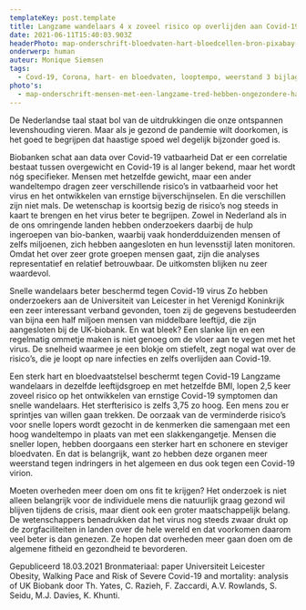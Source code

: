 ```yaml
---
templateKey: post.template
title: Langzame wandelaars 4 x zoveel risico op overlijden aan Covid-19
date: 2021-06-11T15:40:03.903Z
headerPhoto: map-onderschrift-bloedvaten-hart-bloedcellen-bron-pixabay-com-image-img-bloedvaten-hart-bloedcellen-jpg
onderwerp: human
auteur: Monique Siemsen
tags:
  - Covd-19, Corona, hart- en bloedvaten, looptempo, weerstand 3 bijlagen
photo's:
  - map-onderschrift-mensen-met-een-langzame-tred-hebben-ongezondere-hart-en-bloedvaten-ze-lopen-meer-risico-op-ernstige-symptomen-van-covid-19-bron-pixabay-com-image-img-wandeling-park-herfst-jpg
---
```

De Nederlandse taal staat bol van de uitdrukkingen die onze ontspannen levenshouding
vieren. Maar als je gezond de pandemie wilt doorkomen, is het goed te begrijpen dat
haastige spoed wel degelijk bijzonder goed is.

Biobanken schat aan data over Covid-19 vatbaarheid
Dat er een correlatie bestaat tussen overgewicht en Covid-19 is al langer bekend, maar
het wordt nóg specifieker. Mensen met hetzelfde gewicht, maar een ander wandeltempo
dragen zeer verschillende risico’s in vatbaarheid voor het virus en het ontwikkelen van
ernstige bijverschijnselen. En die verschillen zijn niet mals.
De wetenschap is koortsig bezig de risico’s nog steeds in kaart te brengen en het virus
beter te begrijpen. Zowel in Nederland als in de ons omringende landen hebben
onderzoekers daarbij de hulp ingeroepen van bio-banken, waarbij vaak honderdduizenden
mensen of zelfs miljoenen, zich hebben aangesloten en hun levensstijl laten monitoren.
Omdat het over zeer grote groepen mensen gaat, zijn die analyses representatief en
relatief betrouwbaar. De uitkomsten blijken nu zeer waardevol.

Snelle wandelaars beter beschermd tegen Covid-19 virus
Zo hebben onderzoekers aan de Universiteit van Leicester in het Verenigd Koninkrijk een
zeer interessant verband gevonden, toen zij de gegevens bestudeerden van bijna een half
miljoen mensen van middelbare leeftijd, die zijn aangesloten bij de UK-biobank. En wat
bleek? Een slanke lijn en een regelmatig ommetje maken is niet genoeg om de vloer aan
te vegen met het virus. De snelheid waarmee je een blokje om stiefelt, zegt nogal wat over
de risico’s, die je loopt op nare infecties en zelfs overlijden aan Covid-19.

Een sterk hart en bloedvaatstelsel beschermt tegen Covid-19
Langzame wandelaars in dezelfde leeftijdsgroep en met hetzelfde BMI, lopen 2,5 keer
zoveel risico op het ontwikkelen van ernstige Covid-19 symptomen dan snelle wandelaars.
Het sterfterisico is zelfs 3,75 zo hoog. Een mens zou er sprintjes van willen gaan trekken.
De oorzaak van de verminderde risico’s voor snelle lopers wordt gezocht in de kenmerken
die samengaan met een hoog wandeltempo in plaats van met een slakkengangetje.
Mensen die sneller lopen, hebben doorgaans een sterker hart en schonere en steviger
bloedvaten. En dat is belangrijk, want zo hebben deze organen meer weerstand tegen
indringers in het algemeen en dus ook tegen een Covid-19 virion.

Moeten overheden meer doen om ons fit te krijgen?
Het onderzoek is niet alleen belangrijk voor de individuele mens die natuurlijk graag
gezond wil blijven tijdens de crisis, maar dient ook een groter maatschappelijk belang. De
wetenschappers benadrukken dat het virus nog steeds zwaar drukt op de zorgfaciliteiten
in landen over de hele wereld en dat voorkomen daarom veel beter is dan genezen. Ze
hopen dat overheden meer gaan doen om de algemene fitheid en gezondheid te
bevorderen.

Gepubliceerd 18.03.2021
Bronmateriaal: paper Universiteit Leicester Obesity, Walking Pace and Risk of Severe Covid-19
and mortality: analysis of UK Biobank door Th. Yates, C. Razieh, F. Zaccardi, A.V. Rowlands, S.
Seidu, M.J. Davies, K. Khunti.